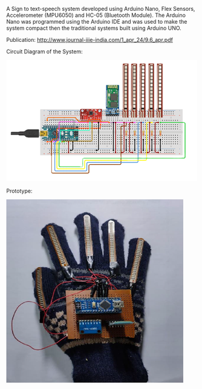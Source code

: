 A Sign to text-speech system developed using Arduino Nano, Flex Sensors, Accelerometer (MPU6050) and HC-05 (Bluetooth Module). 
The Arduino Nano was programmed using the Arduino IDE and was used to make the system compact then the traditional systems built using Arduino UNO.

Publication: http://www.journal-iiie-india.com/1_apr_24/9.6_apr.pdf

Circuit Diagram of the System:

![Circuit Diagram of the System](https://github.com/lokhandevishant/Gesture-Vocalizer/blob/main/Circuit%20Diagram.png)
   
   
Prototype:

![Smart Glove](https://github.com/lokhandevishant/Gesture-Vocalizer/blob/main/Glove.png)

